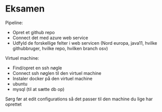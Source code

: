 # Eksamen
Pipeline:

- Opret et github repo
- Connect det med azure web service
- Udfyld de forskellige felter i web servicen (Nord europa, java11, hvilke githubbruger, hvilke repo, hvilken branch osv)

Virtuel machine:

- Find/opret en ssh nøgle
- Connect ssh nøglen til den virtuel machine
- Instaler docker på den virtuel machine
- ubuntu
- mysql (til at sætte db op)

Sørg før at edit configurations så det passer til den machine du lige har oprettet
